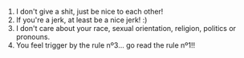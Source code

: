 1. I don't give a shit, just be nice to each other!
2. If you're a jerk, at least be a nice jerk! :)
3. I don't care about your race, sexual orientation, religion, politics or pronouns.
4. You feel trigger by the rule nº3... go read the rule nº1!!
